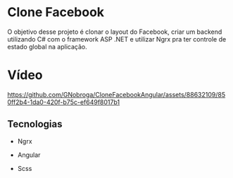 # Clone Facebook

O objetivo desse projeto é clonar o layout do Facebook, criar um backend utilizando C# com o framework ASP .NET e utilizar Ngrx pra ter controle de estado global na aplicação. 

# Vídeo

https://github.com/GNobroga/CloneFacebookAngular/assets/88632109/850ff2b4-1da0-420f-b75c-ef649f8017b1

## Tecnologias

- Ngrx

- Angular

- Scss
